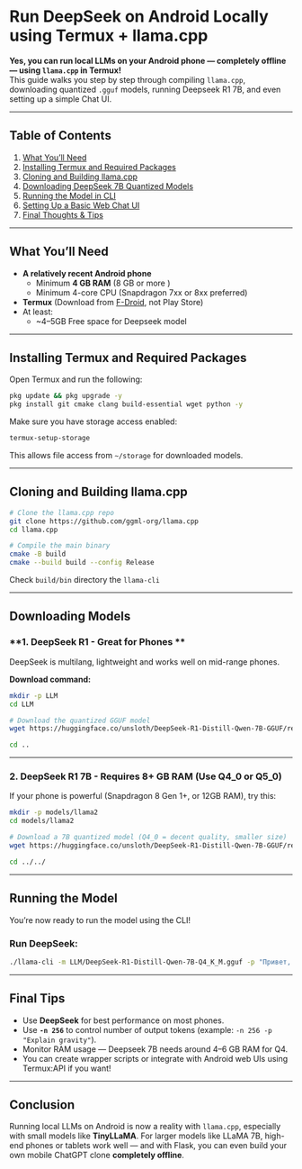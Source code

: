 # Run DeepSeek on Android Locally using Termux + llama.cpp 

**Yes, you can run local LLMs on your Android phone — completely offline — using `llama.cpp` in Termux!**  
This guide walks you step by step through compiling `llama.cpp`, downloading quantized `.gguf` models, running Deepseek R1 7B, and even setting up a simple Chat UI.

---

## **Table of Contents**
1. [What You’ll Need](#what-youll-need)
2. [Installing Termux and Required Packages](#installing-termux-and-required-packages)
3. [Cloning and Building llama.cpp](#cloning-and-building-llamacpp)
4. [Downloading DeepSeek 7B Quantized Models](#downloading-models)
5. [Running the Model in CLI](#running-the-model)
6. [Setting Up a Basic Web Chat UI](#setting-up-a-basic-chat-ui)
7. [Final Thoughts & Tips](#final-tips)

---

## **What You’ll Need**

- **A relatively recent Android phone**
  - Minimum **4 GB RAM** (8 GB or more )
  - Minimum 4-core CPU (Snapdragon 7xx or 8xx preferred)
- **Termux** (Download from [F-Droid](https://f-droid.org/en/packages/com.termux/), not Play Store)
- At least:
  - ~4–5GB Free space for Deepseek model

---

## **Installing Termux and Required Packages**

Open Termux and run the following:

```bash
pkg update && pkg upgrade -y
pkg install git cmake clang build-essential wget python -y
```

Make sure you have storage access enabled:
```bash
termux-setup-storage
```

This allows file access from `~/storage` for downloaded models.

---

## **Cloning and Building llama.cpp**

```bash
# Clone the llama.cpp repo
git clone https://github.com/ggml-org/llama.cpp
cd llama.cpp

# Compile the main binary
cmake -B build
cmake --build build --config Release
```

Check `build/bin` directory the `llama-cli` 

---

## **Downloading Models**

### **1. DeepSeek R1 - Great for Phones **

DeepSeek is multilang, lightweight and works well on mid-range phones.

**Download command:**

```bash
mkdir -p LLM
cd LLM

# Download the quantized GGUF model
wget https://huggingface.co/unsloth/DeepSeek-R1-Distill-Qwen-7B-GGUF/resolve/main/DeepSeek-R1-Distill-Qwen-7B-Q4_K_M.gguf

cd ..
```

---

### **2. DeepSeek R1 7B - Requires 8+ GB RAM (Use Q4_0 or Q5_0)**

If your phone is powerful (Snapdragon 8 Gen 1+, or 12GB RAM), try this:

```bash
mkdir -p models/llama2
cd models/llama2

# Download a 7B quantized model (Q4_0 = decent quality, smaller size)
wget https://huggingface.co/unsloth/DeepSeek-R1-Distill-Qwen-7B-GGUF/resolve/main/DeepSeek-R1-Distill-Qwen-7B-Q4_K_M.gguf

cd ../../
```

---

## **Running the Model**

You’re now ready to run the model using the CLI!

### **Run DeepSeek:**

```bash
./llama-cli -m LLM/DeepSeek-R1-Distill-Qwen-7B-Q4_K_M.gguf -p "Привет, как дела?"
```

---

## **Final Tips**

- Use **DeepSeek** for best performance on most phones.
- Use **`-n 256`** to control number of output tokens (example: `-n 256 -p "Explain gravity"`).
- Monitor RAM usage — Deepseek 7B needs around 4–6 GB RAM for Q4.
- You can create wrapper scripts or integrate with Android web UIs using Termux:API if you want!

---

## **Conclusion**

Running local LLMs on Android is now a reality with `llama.cpp`, especially with small models like **TinyLLaMA**. For larger models like LLaMA 7B, high-end phones or tablets work well — and with Flask, you can even build your own mobile ChatGPT clone **completely offline**.

